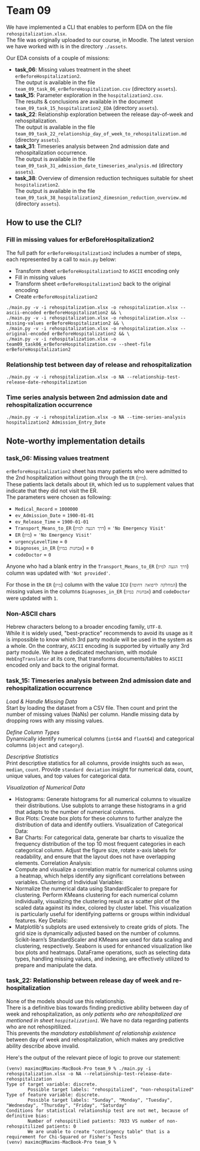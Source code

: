 # Team 09
We have implemented a CLI that enables to perform EDA on the file `rehospitalization.xlsx`.  
The file was originally uploaded to our course, in Moodle. The latest version we have worked with is in the directory `./assets`.

Our EDA consists of a couple of missions:
- **task_06**: Missing values treatment in the sheet `erBeforeHospitalization2`.  
The output is available in the file `team_09_task_06_erBeforeHospitalization.csv` (directory `assets`).
- **task_15**: Parameter exploration in the `hospitalization2.csv`.  
The results & conclusions are available in the document `team_09_task_15_hospitalization2_EDA` (directory `assets`).
- **task_22**: Relationship exploration between the release day-of-week and rehospitalization.  
The output is available in the file `team_09_task_22_relationship_day_of_week_to_rehospitalization.md` (directory `assets`).
- **task_31**: Timeseries analysis between 2nd admission date and rehospitalization occurrence.  
The output is available in the file `team_09_task_31_admission_date_timeseries_analysis.md` (directory `assets`).
- **task_38**: Overview of dimension reduction techniques suitable for sheet `hospitalization2`.  
The output is available in the file `team_09_task_38_hospitalization2_dimesnion_reduction_overview.md` (directory `assets`).

## How to use the CLI?
### Fill in missing values for erBeforeHospitalization2
The full path for `erBeforeHospitalization2` includes a number of steps, each represented by a call to `main.py` below:
- Transform sheet `erBeforeHospitalization2` to `ASCII` encoding only
- Fill in missing values
- Transform sheet `erBeforeHospitalization2` back to the original encoding
- Create `erBeforeHospitalization2`
```
./main.py -v -i rehospitalization.xlsx -o rehospitalization.xlsx --ascii-encoded erBeforeHospitalization2 && \
./main.py -v -i rehospitalization.xlsx -o rehospitalization.xlsx --missing-values erBeforeHospitalization2 && \
./main.py -v -i rehospitalization.xlsx -o rehospitalization.xlsx --original-encoded erBeforeHospitalization2 && \
./main.py -v -i rehospitalization.xlsx -o team09_task06_erBeforeHospitalization.csv --sheet-file erBeforeHospitalization2
```
### Relationship test between day of release and rehospitalization
```
./main.py -v -i rehospitalization.xlsx -o NA --relationship-test-release-date-rehospitalization
```

### Time series analysis between 2nd admission date and rehospitalization occurrence
```
./main.py -v -i rehospitalization.xlsx -o NA --time-series-analysis hospitalization2 Admission_Entry_Date
```

## Note-worthy implementation details
### task_06: Missing values treatment
`erBeforeHospitalization2` sheet has many patients who were admitted to the 2nd hospitalization without going through the `ER` (`מיון`).  
These patients lack details about `ER`, which led us to supplement values that indicate that they did not visit the ER.  
The parameters were chosen as following:
- `Medical_Record` = `1000000`
- `ev_Admission_Date` = `1900-01-01`
- `ev_Release_Time` = `1900-01-01`
- `Transport_Means_to_ER` (`דרך הגעה למיון`) = `'No Emergency Visit'`
- `ER` (`מיון`) = `'No Emergency Visit'`
- `urgencyLevelTime` = `0`
- `Diagnoses_in_ER` (`אבחנות במיון`) = `0`
- `codeDoctor` = `0`

Anyone who had a blank entry in the `Transport_Means_to_ER` (`דרך הגעה למיון`) column was updated with `'Not provided'`.

For those in the `ER` (`מיון`) column with the value `ICU` (`המחלקה לרפואה דחופה`) the missing values in the columns `Diagnoses_in_ER` (`אבחנות במיון`) and `codeDoctor` were updated with `1`.

### Non-ASCII chars
Hebrew characters belong to a broader encoding family, `UTF-8`.  
While it is widely used, "best-practice" recommends to avoid its usage as it is impossible to know which 3rd party module will be used in the system as a whole. On the contrary, `ASCII` encoding is supported by virtually any 3rd party module.
We have a dedicated mechanism, with module `HebEngTranslator` at its core, that transforms documents/tables to `ASCII` encoded only and back to the original format.

### task_15: Timeseries analysis between 2nd admission date and rehospitalization occurrence
_Load & Handle Missing Data_  
Start by loading the dataset from a CSV file.
Then count and print the number of missing values (NaNs) per column. Handle missing data by dropping rows with any missing values.

_Define Column Types_  
Dynamically identify numerical columns (`int64` and `float64`) and categorical columns (`object` and `category`).

_Descriptive Statistics_  
Print descriptive statistics for all columns, provide insights such as `mean`, `median`, `count`. Provide `standard deviation` insight for numerical data, count, unique values, and top values for categorical data.

_Visualization of Numerical Data_  
* Histograms: Generate histograms for all numerical columns to visualize their distributions. Use subplots to arrange these histograms in a grid that adapts to the number of numerical columns.  
* Box Plots: Create box plots for these columns to further analyze the distribution of data and identify outliers. Visualization of Categorical Data:
* Bar Charts: For categorical data, generate bar charts to visualize the frequency distribution of the top 10 most frequent categories in each categorical column. Adjust the figure size, rotate x-axis labels for readability, and ensure that the layout does not have overlapping elements. Correlation Analysis:
* Compute and visualize a correlation matrix for numerical columns using a heatmap, which helps identify any significant correlations between variables. Clustering of Individual Variables:
* Normalize the numerical data using StandardScaler to prepare for clustering. Perform KMeans clustering for each numerical column individually, visualizing the clustering result as a scatter plot of the scaled data against its index, colored by cluster label. This visualization is particularly useful for identifying patterns or groups within individual features. Key Details:
* Matplotlib's subplots are used extensively to create grids of plots. The grid size is dynamically adjusted based on the number of columns. Scikit-learn’s StandardScaler and KMeans are used for data scaling and clustering, respectively. Seaborn is used for enhanced visualization like box plots and heatmaps. DataFrame operations, such as selecting data types, handling missing values, and indexing, are effectively utilized to prepare and manipulate the data.

### task_22: Relationship between release day of week and re-hospitalization
None of the models should use this relationship.  
There is a definitive bias towards finding predictive ability between day of week and rehospitalization, as *only patients who are rehospitalized are mentioned in sheet `hospitalization1`*. We have no data regarding patients who are not rehospitilized.  
This prevents the *mandatory establishment of relationship existence* between day of week and rehospitalization, which makes any predictive ability describe above invalid.

Here's the output of the relevant piece of logic to prove our statement:
```
(venv) maximc@Maxims-MacBook-Pro team_9 % ./main.py -i rehospitalization.xlsx -o NA --relationship-test-release-date-rehospitalization
Type of target variable: discrete.
        Possible target labels: "rehospitalized", "non-rehospitalized"
Type of feature variable: discrete.
        Possible target labels: "Sunday", "Monday", "Tuesday", "Wednesday", "Thursday", "Friday", "Saturday"
Conditions for statistical relationship test are not met, because of definitive bias:
        Number of rehospitilied patients: 7033 VS number of non-rehospitilized patients: 0
        We are unable to create "contingency table" that is a requirement for Chi-Squared or Fisher's Tests
(venv) maximc@Maxims-MacBook-Pro team_9 %
```
